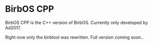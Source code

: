 # BirbOS CPP
BirbOS CPP is the C++ version of BirbOS. Currently only developed by Ad2017.

Right now only the birbtool was rewritten. Full version coming soon..
